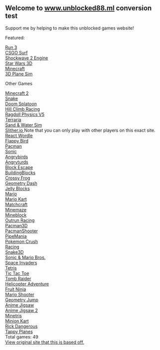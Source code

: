 ## Welcome to www.unblocked88.ml conversion test
<p>Support me by helping to make this unblocked games website!
<br>
<p>Featured:<p>
<a href="/unblocked88.github.io/run3.html">  Run 3 </a>
<br>
<a href="/unblocked88.github.io/surf.html">  CSGO Surf </a>
<br>
<a href="/unblocked88.github.io/shockwave2-overhaul-exp2f.html">  Shockwave 2 Engine </a>
<br>
<a href="/unblocked88.github.io/3D Star Wars 0.9.html">  Star Wars 3D </a>
<br>
<a href="/unblocked88.github.io/Minecraft V6.html">  Minecraft </a>
<br>
<a href="/unblocked88.github.io/3D Plane Game v2.html">  3D Plane Sim </a>
<br>
<p>Other Games<p>
<a href="/unblocked88.github.io/Minecraft 3D.html">  Minecraft 2 </a>
<br>
<a href="/unblocked88.github.io/snake.html"> Snake </a>
<br>
<a href="/unblocked88.github.io/Doom Splatoon V5.html"> Doom Splatoon </a>
<br>
<a href="/unblocked88.github.io/Hill Climb Racing v1.html"> Hill Climb Racing </a>
<br>
<a href="/unblocked88.github.io/Ragdoll Physics v5.html"> Ragdoll Physics V5 </a>
<br>
<a href="/unblocked88.github.io/terraria.html">  Terraria </a>
<br>
<a href="/unblocked88.github.io/sandandwater.html">  Sand & Water Sim </a>
<br>
<a href="/unblocked88.github.io/slither.html">  Slither.io </a> Note that you can only play with other players on this exact site.
<br>
<a href="/unblocked88.github.io/wordle.html">  React Wordle </a>
<br>
<a href="/unblocked88.github.io/flappybird.html">  Flappy Bird </a>
<br>
<a href="/unblocked88.github.io/pacman2.html">  Pacman </a>
<br>
<a href="/unblocked88.github.io/sonic.html">  Sonic </a>
<br>
<a href="/unblocked88.github.io/angrybirds.html">  Angrybirds </a>
<br>
<a href="/unblocked88.github.io/angryturds.html">  Angryturds </a>
<br>
<a href="/unblocked88.github.io/blockescape.html">  Block Escape </a>
<br>
<a href="/unblocked88.github.io/buildingblocks.html">  BuildingBlocks </a>
<br>
<a href="/unblocked88.github.io/crossyfrog.html">  Crossy Frog </a>
<br>
<a href="/unblocked88.github.io/geodash.html">  Geometry Dash </a>
<br>
<a href="/unblocked88.github.io/jellyblocks.html">  Jelly Blocks </a>
<br>
<a href="/unblocked88.github.io/mario.html">  Mario </a>
<br>
<a href="/unblocked88.github.io/mariokart.html">  Mario Kart </a>
<br>
<a href="/unblocked88.github.io/matchcraft.html">  Matchcraft </a>
<br>
<a href="/unblocked88.github.io/mcmaze.html">  Minemaze </a>
<br>
<a href="/unblocked88.github.io/mineblock.html">  Mineblock </a>
<br>
<a href="/unblocked88.github.io/outrun.html">  Outrun Racing </a>
<br>
<a href="/unblocked88.github.io/outrun.html">  Pacman3D </a>
<br>
<a href="/unblocked88.github.io/pacmanfps.html">  PacmanShooter </a>
<br>
<a href="/unblocked88.github.io/pipemania.html">  PipeMania </a>
<br>
<a href="/unblocked88.github.io/pokemoncrush.html">  Pokemon Crush </a>
<br>
<a href="/unblocked88.github.io/racing.html">  Racing </a>
<br>
<a href="/unblocked88.github.io/snake3d.html">  Snake3D </a>
<br>
<a href="/unblocked88.github.io/sonicmario.html">  Sonic & Mario Bros. </a>
<br>
<a href="/unblocked88.github.io/spaceinvaders.html">  Space Invaders </a>
<br>
<a href="/unblocked88.github.io/tetris2.html">  Tetris </a>
<br>
<a href="/unblocked88.github.io/tictactoe.html">  Tic Tac Toe </a>
<br>
<a href="/unblocked88.github.io/tombraider.html">  Tomb Raider </a>
<br>
<a href="/unblocked88.github.io/heli.html">  Helicopter Adventure </a>
 <br>
<a href="/unblocked88.github.io/fruitninja.html">  Fruit Ninja </a>
 <br>
<a href="/unblocked88.github.io/mariofps.html">  Mario Shooter </a>
 <br>
<a href="/unblocked88.github.io/geojump.html">  Geometry Jump </a>
 <br>
<a href="/unblocked88.github.io/jig1.html">  Anime Jigsaw </a>
 <br>
<a href="/unblocked88.github.io/jig2.html">  Anime Jigsaw 2 </a>
 <br>
<a href="/unblocked88.github.io/mctetris.html">  Minetris </a>
 <br>
<a href="/unblocked88.github.io/mk.html">  Minion Kart </a>
 <br>
<a href="/unblocked88.github.io/rick.html">  Rick Dangerous </a>
 <br>
<a href="/unblocked88.github.io/tp.html">  Tappy Planes </a>
<br>
 Total games: 49
 <br>
<a href="https://www.unblocked88.ml" class="btn btn-github"><span class="icon"></span>View original site that this is based off.</a>
</section>
        

